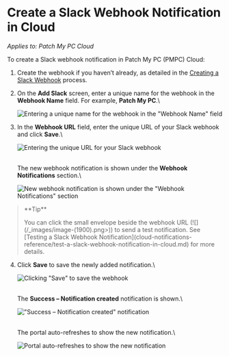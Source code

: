 # Create a Slack Webhook Notification in Cloud

_Applies to: Patch My PC Cloud_

To create a Slack webhook notification in Patch My PC (PMPC) Cloud:

1. Create the webhook if you haven’t already, as detailed in the [Creating a Slack Webhook](webhooks-reference/create-a-slack-webhook.md) process.
2.  On the **Add Slack** screen, enter a unique name for the webhook in the **Webhook Name** field. For example, **Patch My PC**.\\

    ![Entering a unique name for the webhook in the "Webhook Name" field](../../../_images/image-\(753\).png)
3.  In the **Webhook URL** field, enter the unique URL of your Slack webhook and click **Save**.\\

    ![Entering the unique URL for your Slack webhook](../../../_images/image-\(754\).png)

    \
    The new webhook notification is shown under the **Webhook Notifications** section.\\

    ![New webhook notification is shown under the "Webhook Notifications" section](../../../_images/image-\(1899\).png)

> \*\*Tip\*\*
>
> You can click the small envelope beside the webhook URL (!\[]\(/\_images/image-(1900).png>)) to send a test notification. See \[Testing a Slack Webhook Notification]\(cloud-notifications-reference/test-a-slack-webhook-notification-in-cloud.md) for more details.

4.  Click **Save** to save the newly added notification.\\

    ![Clicking "Save" to save the webhook](../../../_images/image-\(1905\).png)

    \
    The **Success – Notification created** notification is shown.\\

    !["Success – Notification created" notification](../../../_images/image-\(1906\).png)

    \
    The portal auto-refreshes to show the new notification.\\

    ![Portal auto-refreshes to show the new notification](../../../_images/image-\(1907\).png)
